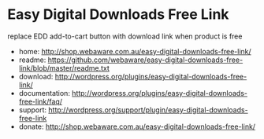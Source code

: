 # Easy Digital Downloads Free Link #

replace EDD add-to-cart button with download link when product is free

* home: http://shop.webaware.com.au/easy-digital-downloads-free-link/
* readme: https://github.com/webaware/easy-digital-downloads-free-link/blob/master/readme.txt
* download: http://wordpress.org/plugins/easy-digital-downloads-free-link/
* documentation: http://wordpress.org/plugins/easy-digital-downloads-free-link/faq/
* support: http://wordpress.org/support/plugin/easy-digital-downloads-free-link
* donate: http://shop.webaware.com.au/easy-digital-downloads-free-link/
